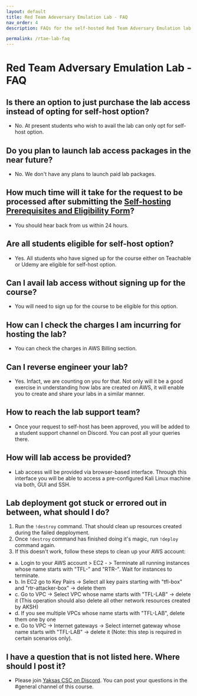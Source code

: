 ```yaml
---
layout: default
title: Red Team Adeversary Emulation Lab - FAQ
nav_order: 4
description: FAQs for the self-hosted Red Team Adversary Emulation lab  

permalink: /rtae-lab-faq
---
```

# Red Team Adversary Emulation Lab - FAQ

## Is there an option to just purchase the lab access instead of opting for self-host option?
- No. At present students who wish to avail the lab can only opt for self-host option. 

## Do you plan to launch lab access packages in the near future?
- No. We don't have any plans to launch paid lab packages.

## How much time will it take for the request to be processed after submitting the [Self-hosting Prerequisites and Eligibility Form](https://ykrt.in/RTAELabForm)?
- You should hear back from us within 24 hours.

## Are all students eligible for self-host option?
- Yes. All students who have signed up for the course either on Teachable or Udemy are eligible for self-host option.

## Can I avail lab access without signing up for the course?
- You will need to sign up for the course to be eligible for this option. 

## How can I check the charges I am incurring for hosting the lab?
- You can check the charges in AWS Billing section.

## Can I reverse engineer your lab?
- Yes. Infact, we are counting on you for that. Not only will it be a good exercise in understanding how labs are created on AWS, it will enable you to create and share your labs in a similar manner.

## How to reach the lab support team?
- Once your request to self-host has been approved, you will be added to a student support channel on Discord. You can post all your queries there.

## How will lab access be provided?
- Lab access will be provided via browser-based interface. Through this interface you will be able to access a pre-configured Kali Linux machine via both, GUI and SSH.

## Lab deployment got stuck or errored out in between, what should I do?

1. Run the ```!destroy``` command. That should clean up resources created during the failed depployment. 
2. Once ```!destroy``` command has finished doing it's magic, run ```!deploy``` command again.
3. If this doesn't work, follow these steps to clean up your AWS account:
- a. Login to your AWS account > EC2 - > Terminate all running instances whose name starts with "TFL-" and "RTR-". Wait for instances to terminate.
- b. In EC2 go to Key Pairs -> Select all key pairs starting with "tfl-box" and "rtr-attacker-box" -> delete them
- c. Go to VPC -> Select VPC whose name starts with "TFL-LAB" -> delete it (This operation should also delete all other network resources created by AKSH)
- d. If you see multiple VPCs whose name starts with "TFL-LAB", delete them one by one
- e. Go to VPC -> Internet gateways -> Select internet gateway whose name starts with "TFL-LAB" -> delete it (Note: this step is required in certain scenarios only).

## I have a question that is not listed here. Where should I post it?
- Please join [Yaksas CSC on Discord](https://ykrt.in/discord). You can post your questions in the #general channel of this course.
